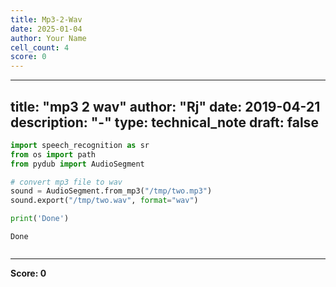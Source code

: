 ```yaml
---
title: Mp3-2-Wav
date: 2025-01-04
author: Your Name
cell_count: 4
score: 0
---
```


---
title: "mp3 2 wav"
author: "Rj"
date: 2019-04-21
description: "-"
type: technical_note
draft: false
---

```python
import speech_recognition as sr
from os import path
from pydub import AudioSegment
```


```python
# convert mp3 file to wav                                                       
sound = AudioSegment.from_mp3("/tmp/two.mp3")
sound.export("/tmp/two.wav", format="wav")

print('Done')
```

    Done



```python

```


---
**Score: 0**